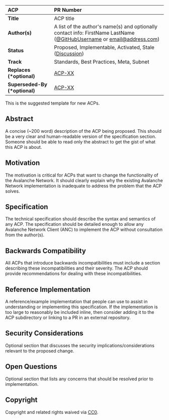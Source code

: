 | ACP                            | PR Number                                                                                                                                           |
| :----------------------------- | :-------------------------------------------------------------------------------------------------------------------------------------------------- |
| **Title**                      | ACP title                                                                                                                                           |
| **Author(s)**                  | A list of the author's name(s) and optionally contact info: FirstName LastName ([@GitHubUsername](./README.md) or [email@address.com](./README.md)) |
| **Status**                     | Proposed, Implementable, Activated, Stale ([Discussion](./README.md))                                                                               |
| **Track**                      | Standards, Best Practices, Meta, Subnet                                                                                                             |
| **Replaces (\*optional)**      | [ACP-XX](./README.md)                                                                                                                               |
| **Superseded-By (\*optional)** | [ACP-XX](./README.md)                                                                                                                               |

This is the suggested template for new ACPs.

## Abstract

A concise (~200 word) description of the ACP being proposed. This should be a very clear and human-readable version of the specification section. Someone should be able to read only the abstract to get the gist of what this ACP is about.

## Motivation

The motivation is critical for ACPs that want to change the functionality of the Avalanche Network. It should clearly explain why the existing Avalanche Network implementation is inadequate to address the problem that the ACP solves.

## Specification

The technical specification should describe the syntax and semantics of any ACP. The specification should be detailed enough to allow any Avalanche Network Client (ANC) to implement the ACP without consultation from the author(s).

## Backwards Compatibility

All ACPs that introduce backwards incompatibilities must include a section describing these incompatibilities and their severity. The ACP should provide recommendations for dealing with these incompatibilities.

## Reference Implementation

A reference/example implementation that people can use to assist in understanding or implementing this specification. If the implementation is too large to reasonably be included inline, then consider adding it to the ACP subdirectory or linking to a PR in an external repository.

## Security Considerations

Optional section that discusses the security implications/considerations relevant to the proposed change.

## Open Questions

Optional section that lists any concerns that should be resolved prior to implementation.

## Copyright

Copyright and related rights waived via [CC0](https://creativecommons.org/publicdomain/zero/1.0/).
